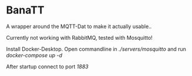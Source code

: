 # BanaTT
A wrapper around the MQTT-Dat to make it actually usable..

Currently not working with RabbitMQ, tested with Mosquitto!

Install Docker-Desktop.
Open commandline in _./servers/mosquitto_ and run _docker-compose up -d_

After startup connect to port _1883_

